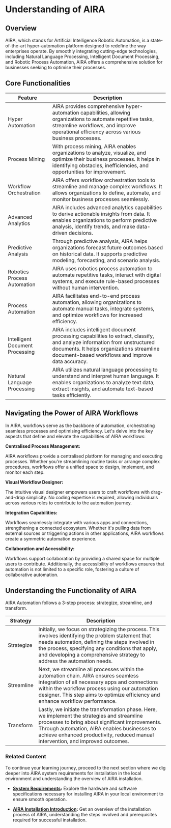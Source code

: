 
# Understanding of AIRA

## Overview

AIRA, which stands for Artificial Intelligence Robotic Automation, is a state-of-the-art hyper-automation platform designed to redefine the way enterprises operate. By smoothly integrating cutting-edge technologies, including Natural Language Processing, Intelligent Document Processing, and Robotic Process Automation, AIRA offers a comprehensive solution for businesses seeking to optimise their processes.

## Core Functionalities

| Feature                   | Description                                                                                                                     |
|---------------------------|---------------------------------------------------------------------------------------------------------------------------------|
| Hyper Automation          | AIRA provides comprehensive hyper-automation capabilities, allowing organizations to automate repetitive tasks, streamline workflows, and improve operational efficiency across various business processes. |
| Process Mining            | With process mining, AIRA enables organizations to analyze, visualize, and optimize their business processes. It helps in identifying obstacles, inefficiencies, and opportunities for improvement. |
| Workflow Orchestration    | AIRA offers workflow orchestration tools to streamline and manage complex workflows. It allows organizations to define, automate, and monitor business processes seamlessly. |
| Advanced Analytics        | AIRA includes advanced analytics capabilities to derive actionable insights from data. It enables organizations to perform predictive analysis, identify trends, and make data-driven decisions. |
| Predictive Analysis       | Through predictive analysis, AIRA helps organizations forecast future outcomes based on historical data. It supports predictive modeling, forecasting, and scenario analysis. |
| Robotics Process Automation | AIRA uses robotics process automation to automate repetitive tasks, interact with digital systems, and execute rule-based processes without human intervention. |
| Process Automation        | AIRA facilitates end-to-end process automation, allowing organizations to automate manual tasks, integrate systems, and optimize workflows for increased efficiency. |
| Intelligent Document Processing | AIRA includes intelligent document processing capabilities to extract, classify, and analyze information from unstructured documents. It helps organizations streamline document-based workflows and improve data accuracy. |
| Natural Language Processing | AIRA utilizes natural language processing to understand and interpret human language. It enables organizations to analyze text data, extract insights, and automate text-based tasks efficiently. |

## Navigating the Power of AIRA Workflows

In AIRA, workflows serve as the backbone of automation, orchestrating seamless processes and optimising efficiency. Let's delve into the key aspects that define and elevate the capabilities of AIRA workflows:

**Centralised Process Management:**

AIRA workflows provide a centralised platform for managing and executing processes. Whether you're streamlining routine tasks or arrange complex procedures, workflows offer a unified space to design, implement, and monitor each step.

**Visual Workflow Designer:**

The intuitive visual designer empowers users to craft workflows with drag-and-drop simplicity. No coding expertise is required, allowing individuals across various roles to contribute to the automation journey.

**Integration Capabilities:**

Workflows seamlessly integrate with various apps and connections, strengthening a connected ecosystem. Whether it's pulling data from external sources or triggering actions in other applications, AIRA workflows create a symmetric automation experience.

**Collaboration and Accessibility:**

Workflows support collaboration by providing a shared space for multiple users to contribute. Additionally, the accessibility of workflows ensures that automation is not limited to a specific role, fostering a culture of collaborative automation.

## Understanding the Functionality of AIRA

AIRA Automation follows a 3-step process: strategize, streamline, and transform.

| Strategy   | Description                                                                                                                                                                                                                               |
|------------|-------------------------------------------------------------------------------------------------------------------------------------------------------------------------------------------------------------------------------------------|
| Strategize | Initially, we focus on strategizing the process. This involves identifying the problem statement that needs automation, defining the steps involved in the process, specifying any conditions that apply, and developing a comprehensive strategy to address the automation needs. |
| Streamline | Next, we streamline all processes within the automation chain. AIRA ensures seamless integration of all necessary apps and connections within the workflow process using our automation designer. This step aims to optimize efficiency and enhance workflow performance.             |
| Transform  | Lastly, we initiate the transformation phase. Here, we implement the strategies and streamline processes to bring about significant improvements. Through automation, AIRA enables businesses to achieve enhanced productivity, reduced manual intervention, and improved outcomes.  |

### Related Content

To continue your learning journey, proceed to the next section where we dig deeper into AIRA system requirements for installation in the local environment and understanding the overview of AIRA installation.

- **[System Requirements](https://github.com/airacommunity/AIRA-User-Guide/blob/main/E.%20System%20Requirment.md):** Explore the hardware and software specifications necessary for installing AIRA in your local environment to ensure smooth operation.

- **[AIRA Installation Introduction](https://github.com/airacommunity/AIRA-User-Guide/blob/main/F.%20Overview_AIRA%20Installation.md):** Get an overview of the installation process of AIRA, understanding the steps involved and prerequisites required for successful installation.
